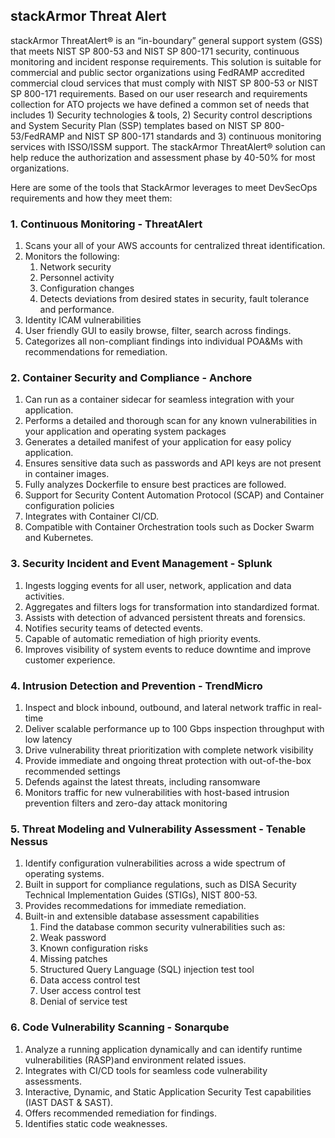 ## stackArmor Threat Alert 

stackArmor ThreatAlert® is an “in-boundary” general support system (GSS) that meets NIST SP 800-53 and NIST SP 800-171 security, continuous monitoring and incident response requirements. This solution is suitable for commercial and public sector organizations using FedRAMP accredited commercial cloud services that must comply with NIST SP 800-53 or NIST SP 800-171 requirements. Based on our user research and requirements collection for ATO projects we have defined a common set of needs that includes 1) Security technologies & tools, 2) Security control descriptions and System Security Plan (SSP) templates based on NIST SP 800-53/FedRAMP and NIST SP 800-171 standards and 3) continuous monitoring services with ISSO/ISSM support. The stackArmor ThreatAlert® solution can help reduce the authorization and assessment phase by 40-50% for most organizations.

Here are some of the tools that StackArmor leverages to meet DevSecOps requirements and how they meet them:

### 1. Continuous Monitoring - ThreatAlert
1. Scans your all of your AWS accounts for centralized threat identification.
1. Monitors the following:
    1. Network security
    1. Personnel activity
    1. Configuration changes
    1. Detects deviations from desired states in security, fault tolerance and performance.
1. Identity ICAM vulnerabilities
1. User friendly GUI to easily browse, filter, search across findings.
1. Categorizes all non-compliant findings into individual POA&Ms with recommendations for remediation.

### 2. Container Security and Compliance - Anchore
1. Can run as a container sidecar for seamless integration with your application.
1. Performs a detailed and thorough scan for any known vulnerabilities in your application and operating system packages
1. Generates a detailed manifest of your application for easy policy application.
1. Ensures sensitive data such as passwords and API keys are not present in container images.
1. Fully analyzes Dockerfile to ensure best practices are followed.
1. Support for Security Content Automation Protocol (SCAP) and Container configuration policies
1. Integrates with Container CI/CD.
1. Compatible with Container Orchestration tools such as Docker Swarm and Kubernetes.

### 3. Security Incident and Event Management - Splunk
1. Ingests logging events for all user, network, application and data activities.
1. Aggregates and filters logs for transformation into standardized format.
1. Assists with detection of advanced persistent threats and forensics.
1. Notifies security teams of detected events.
1. Capable of automatic remediation of high priority events.
1. Improves visibility of system events to reduce downtime and improve customer experience.

### 4. Intrusion Detection and Prevention - TrendMicro
1. Inspect and block inbound, outbound, and lateral network traffic in real-time
1. Deliver scalable performance up to 100 Gbps inspection throughput with low latency
1. Drive vulnerability threat prioritization with complete network visibility
1. Provide immediate and ongoing threat protection with out-of-the-box recommended settings
1. Defends against the latest threats, including ransomware
1. Monitors traffic for new vulnerabilities with host-based intrusion prevention filters and zero-day attack monitoring

### 5. Threat Modeling and Vulnerability Assessment - Tenable Nessus
1. Identify configuration vulnerabilities across a wide spectrum of operating systems.
1. Built in support for compliance regulations, such as DISA Security Technical Implementation Guides (STIGs), NIST 800-53. 
1. Provides recommedations for immediate remediation.
1. Built-in and extensible database assessment capabilities
    1. Find the database common security vulnerabilities such as:
      1. Weak password
      1. Known configuration risks 
      1. Missing patches
      1. Structured Query Language (SQL) injection test tool
      1. Data access control test
      1. User access control test 
      1. Denial of service test
 
 ### 6. Code Vulnerability Scanning - Sonarqube
 1. Analyze a running application dynamically and can identify runtime vulnerabilities (RASP)and environment related issues.
 1. Integrates with CI/CD tools for seamless code vulnerability assessments.
 1. Interactive, Dynamic, and Static Application Security Test capabilities (IAST DAST & SAST).
 1. Offers recommended remediation for findings.
 1. Identifies static code weaknesses.




    
